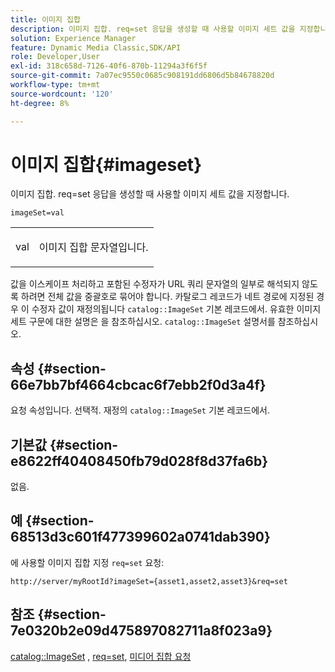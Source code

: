 ```yaml
---
title: 이미지 집합
description: 이미지 집합. req=set 응답을 생성할 때 사용할 이미지 세트 값을 지정합니다.
solution: Experience Manager
feature: Dynamic Media Classic,SDK/API
role: Developer,User
exl-id: 318c658d-7126-40f6-870b-11294a3f6f5f
source-git-commit: 7a07ec9550c0685c908191dd6806d5b84678820d
workflow-type: tm+mt
source-wordcount: '120'
ht-degree: 8%

---
```


# 이미지 집합{#imageset}

이미지 집합. req=set 응답을 생성할 때 사용할 이미지 세트 값을 지정합니다.

`imageSet=val`

<table id="simpletable_F697691D166C407D82233664814F4663"> 
 <tr class="strow"> 
  <td class="stentry"> <p><span class="codeph"> <span class="varname"> val</span></span> </p> </td> 
  <td class="stentry"> <p>이미지 집합 문자열입니다. </p></td> 
 </tr> 
</table>

값을 이스케이프 처리하고 포함된 수정자가 URL 쿼리 문자열의 일부로 해석되지 않도록 하려면 전체 값을 중괄호로 묶어야 합니다. 카탈로그 레코드가 네트 경로에 지정된 경우 이 수정자 값이 재정의됩니다 `catalog::ImageSet` 기본 레코드에서. 유효한 이미지 세트 구문에 대한 설명은 을 참조하십시오. `catalog::ImageSet` 설명서를 참조하십시오.

## 속성 {#section-66e7bb7bf4664cbcac6f7ebb2f0d3a4f}

요청 속성입니다. 선택적. 재정의 `catalog::ImageSet` 기본 레코드에서.

## 기본값 {#section-e8622ff40408450fb79d028f8d37fa6b}

없음.

## 예 {#section-68513d3c601f477399602a0741dab390}

에 사용할 이미지 집합 지정 `req=set` 요청:

`http://server/myRootId?imageSet={asset1,asset2,asset3}&req=set`

## 참조 {#section-7e0320b2e09d475897082711a8f023a9}

[catalog::ImageSet](/help/aem-is-ir-api/is-api/image-catalog/image-serving-api-ref/c-image-catalog-reference/c-image-svg-data-reference/c-image-data-reference/r-imageset-cat.md) , [req=set](../../../../../is-api/http-ref/image-serving-api-ref/c-http-protocol-reference/c-command-reference/r-req/r-req.md#reference-907cdb4a97034db7ad94695f25552e76), [미디어 집합 요청](../../../../../is-api/http-ref/image-serving-api-ref/c-http-protocol-reference/c-syntax-and-features/r-media-set-requests.md#reference-f2f2aa11208b47609fe17848d3b86a0b)
